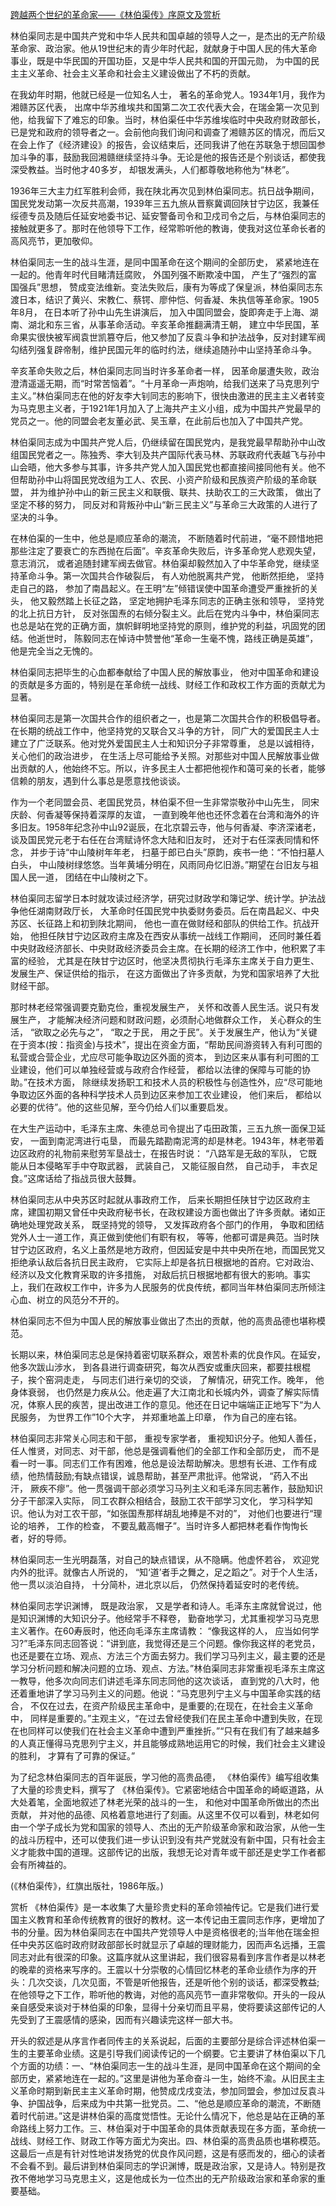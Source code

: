 [跨越两个世纪的革命家——《林伯渠传》序原文及赏析](https://www.vrrw.net/wx/14267.html)

林伯渠同志是中国共产党和中华人民共和国卓越的领导人之一，是杰出的无产阶级革命家、政治家。他从19世纪末的青少年时代起，就献身于中国人民的伟大革命事业，既是中华民国的开国功臣，又是中华人民共和国的开国元勋， 为中国的民主主义革命、社会主义革命和社会主义建设做出了不朽的贡献。

在我幼年时期，他就已经是一位知名人士， 著名的革命党人。1934年1月，我作为湘赣苏区代表， 出席中华苏维埃共和国第二次工农代表大会，在瑞金第一次见到他，给我留下了难忘的印象。当时，林伯渠任中华苏维埃临时中央政府财政部长， 已是党和政府的领导者之一。会前他向我们询问和调查了湘赣苏区的情况，而后又在会上作了《经济建设》的报告，会议结束后，还同我讲了他在苏联急于想回国参加斗争的事，鼓励我回湘赣继续坚持斗争。无论是他的报告还是个别谈话，都使我深受教益。当时他才40多岁， 却银发满头，人们都尊敬地称他为“林老”。

1936年三大主力红军胜利会师，我在陕北再次见到林伯渠同志。抗日战争期间， 国民党发动第一次反共高潮，1939年三五九旅从晋察冀调回陕甘宁边区，我兼任绥德专员及随后任延安地委书记、延安警备司令和卫戍司令之后，与林伯渠同志的接触就更多了。那时在他领导下工作，经常聆听他的教诲，使我对这位革命长者的高风亮节，更加敬仰。

林伯渠同志一生的战斗生涯，是同中国革命在这个期间的全部历史， 紧紧地连在一起的。他青年时代目睹清廷腐败， 外国列强不断欺凌中国， 产生了“强烈的富国强兵”思想， 赞成变法维新。变法失败后，康有为等成了保皇派，林伯渠同志东渡日本，结识了黄兴、宋教仁、蔡锷、廖仲恺、何香凝、朱执信等革命家。1905年8月， 在日本听了孙中山先生讲演后， 加入中国同盟会，旋即奔走于上海、湖南、湖北和东三省，从事革命活动。辛亥革命推翻满清王朝， 建立中华民国，革命果实很快被军阀袁世凯篡夺后，他又参加了反袁斗争和护法战争，反对封建军阀勾结列强复辟帝制，维护民国元年的临时约法，继续追随孙中山坚持革命斗争。

辛亥革命失败之后，林伯渠同志同当时许多革命者一样， 因革命屡遭失败，政治澄清遥遥无期，而“时常苦恼着”。“十月革命一声炮响，给我们送来了马克思列宁主义。”林伯渠同志在他的好友李大钊同志的影响下，很快由激进的民主主义者转变为马克思主义者，于1921年1月加入了上海共产主义小组，成为中国共产党最早的党员之一。他的同盟会老友董必武、吴玉章，在此前后也加入了中国共产党。



林伯渠同志成为中国共产党人后，仍继续留在国民党内，是我党最早帮助孙中山改组国民党者之一。陈独秀、李大钊及共产国际代表马林、苏联政府代表越飞与孙中山会晤，他大多参与其事，许多共产党人加入国民党也都直接间接同他有关。他不但帮助孙中山将国民党改组为工人、农民、小资产阶级和民族资产阶级的革命联盟， 并为维护孙中山的新三民主义和联俄、联共、扶助农工的三大政策， 做出了坚定不移的努力， 同反对和背叛孙中山“新三民主义”与革命三大政策的人进行了坚决的斗争。

在林伯渠的一生中，他总是顺应革命的潮流， 不断随着时代前进，“毫不顾惜地把那些注定了要衰亡的东西抛在后面”。辛亥革命失败后，许多革命党人悲观失望，意志消沉， 或者追随封建军阀去做官。林伯渠却毅然加入了中华革命党，继续坚持革命斗争。第一次国共合作破裂后， 有人劝他脱离共产党， 他断然拒绝， 坚持走自己的路， 参加了南昌起义。在王明“左”倾错误使中国革命遭受严重挫折的关头， 他又毅然踏上长征之路， 坚定地拥护毛泽东同志的正确主张和领导， 坚持党的北上抗日方针， 反对张国焘的右倾分裂主义。此后在党内斗争中，林伯渠同志也总是站在党的正确方面，旗帜鲜明地坚持党的原则，维护党的利益，巩固党的团结。他逝世时， 陈毅同志在悼诗中赞誉他“革命一生毫不愧，路线正确是英雄”， 他是完全当之无愧的。

林伯渠同志把毕生的心血都奉献给了中国人民的解放事业， 他对中国革命和建设的贡献是多方面的，特别是在革命统一战线、财经工作和政权工作方面的贡献尤为显著。

林伯渠同志是第一次国共合作的组织者之一，也是第二次国共合作的积极倡导者。在长期的统战工作中，他坚持党的又联合又斗争的方针， 同广大的爱国民主人士建立了广泛联系。他对党外爱国民主人士和知识分子非常尊重， 总是以诚相待， 关心他们的政治进步， 在生活上尽可能给予关照。对那些对中国人民解放事业做出贡献的人，他始终不忘。所以，许多民主人士都把他视作和蔼可亲的长者，能够信赖的朋友，遇到什么事总是愿意找他谈谈。

作为一个老同盟会员、老国民党员，林伯渠不但一生非常崇敬孙中山先生， 同宋庆龄、何香凝等保持着深厚的友谊， 一直到晚年他也还怀念着在台湾和海外的许多旧友。1958年纪念孙中山92诞辰，在北京碧云寺，他与何香凝、李济深诸老，谈及国民党元老于右任在台湾赋诗怀念大陆和旧友时， 还对于右任深表同情和怀念， 并步于诗“中山陵树年年老， 扫墓于郎已白头”原韵，疾书一绝：“不怕扫墓人白头， 中山陵树绿悠悠。当年黄埔分明在，风雨同舟忆旧游。”期望在台旧友与祖国人民一道， 团结在中山陵树之下。

林伯渠同志留学日本时就攻读过经济学，研究过财政学和簿记学、统计学。护法战争他任湖南财政厅长， 大革命时任国民党中执委财务委员。后在南昌起义、中央苏区、长征路上和初到陕北期间， 他也一直在做财经和部队的供给工作。抗战开始， 他担任陕甘宁边区政府主席及在西安从事统一战线工作期间， 还同时兼任着中央财政经济部长、中央财政经济委员会主席。在长期的经济工作中，他积累了丰富的经验， 尤其是在陕甘宁边区时，他坚决贯彻执行毛泽东主席关于自力更生、发展生产、保证供给的指示， 在这方面做出了许多贡献，为党和国家培养了大批财经干部。

那时林老经常强调要克勤克俭，重视发展生产， 关怀和改善人民生活。说只有发展生产， 才能解决经济问题和财政问题，必须耐心地做群众工作， 关心群众的生活， “欲取之必先与之”， “取之于民， 用之于民”。关于发展生产，他认为“关键在于资本(按：指资金)与技术”，提出在资金方面，“帮助民间游资转入有利可图的私营或合营企业，尤应尽可能争取边区外面的资本， 到边区来从事有利可图的工业建设，他们可以单独经营或与政府合作经营， 都给以法律的保障与可能的协助。”在技术方面， 除继续发扬职工和技术人员的积极性与创造性外，应“尽可能地争取边区外面的各种科学技术人员到边区来参加工农业建设， 他们来后， 都给以必要的优待”。他的这些见解，至今仍给人们以重要启发。

在大生产运动中，毛泽东主席、朱德总司令提出了屯田政策，三五九旅一面保卫延安， 一面到南泥湾进行屯垦， 而最先踏勘南泥湾的却是林老。1943年，林老带着边区政府的礼物前来慰劳军垦战士，在报告时说： “八路军是无敌的军队， 它既能从日本侵略军手中夺取武器， 武装自己， 又能征服自然， 自己动手， 丰衣足食。”这席话给了指战员很大鼓舞。

林伯渠同志从中央苏区时起就从事政府工作， 后来长期担任陕甘宁边区政府主席，建国初期又曾任中央政府秘书长，在政权建设方面也做出了许多贡献。诸如正确地处理党政关系， 既坚持党的领导， 又发挥政府各个部门的作用， 争取和团结党外人士一道工作，真正做到使他们有职有权， 等等，他都可谓是典范。当时陕甘宁边区政府，名义上虽然是地方政府，但因延安是中共中央所在地，而国民党又拒绝承认敌后各抗日民主政府， 它实际上却是各抗日根据地的首府。它对政治、经济以及文化教育采取的许多措施， 对敌后抗日根据地都有很大的影响。事实上，我们在政权工作中，许多为人民服务的优良传统，都同当年林伯渠同志所倾注心血、树立的风范分不开的。

林伯渠同志不但为中国人民的解放事业做出了杰出的贡献，他的高贵品德也堪称模范。

长期以来，林伯渠同志总是保持着密切联系群众，艰苦朴素的优良作风。在延安， 他多次跋山涉水， 到各县进行调查研究，每次从西安或重庆回来，都要拄根棍子，挨个窑洞走走， 与同志们进行亲切的交谈， 了解情况，研究工作。晚年， 他身体衰弱， 也仍然是力疾从公。他走遍了大江南北和长城内外，调查了解实际情况，体察人民的疾苦，提出改进工作的意见。他还在日记中端端正正地写下“为人民服务， 为世界工作”10个大字， 并郑重地盖上印章， 作为自己的座右铭。

林伯渠同志非常关心同志和干部， 重视专家学者， 重视知识分子。他知人善任，任人惟贤，对同志、对干部，他总是强调看他们的全部工作和全部历史， 而不是看一时一事。同志们工作有困难，他总是设法帮助解决。思想有长进、工作有成绩，他热情鼓励;有缺点错误，诚恳帮助，甚至严肃批评。他常说， “药入不出汗， 厥疾不瘳”。他一贯强调干部必须学习马列主义和毛泽东同志著作，鼓励知识分子干部深入实际， 同工农群众相结合，鼓励工农干部学习文化， 学习科学知识。他认为对工农干部，“如张国焘那样胡乱地捧是不对的”， 对他们也要进行“理论的培养， 工作的检查， 不要乱戴高帽子”。当时许多人都把林老看作恂恂长者，好的导师。

林伯渠同志一生光明磊落，对自己的缺点错误，从不隐瞒。他虚怀若谷， 欢迎党内外的批评。就像古人所说的， “知‘道’者手之舞之，足之蹈之”。对于个人生活， 他一贯以淡泊自持， 十分简朴，进北京以后， 仍然保持着延安时的老传统。

林伯渠同志学识渊博， 既是政治家， 又是学者和诗人。毛泽东主席就曾说过，他是知识渊博的大知识分子。他经常手不释卷， 勤奋地学习，尤其重视学习马克思主义著作。在60寿辰时，他还向毛泽东主席请教： “像我这样的人， 应当如何学习?”毛泽东同志回答说：“讲到底，我觉得还是三个问题。像你我这样的老党员，也还是要在立场、观点、方法三个方面去努力。我们学习马列主义，最主要的还是学习分析问题和解决问题的立场、观点、方法。”林伯渠同志非常重视毛泽东主席这一教导，他多次向同志们讲述毛泽东同志同他的这次谈话， 直到党的八大时，他还着重地讲了学习马列主义的问题。他说：“马克思列宁主义与中国革命实践的结合， 不仅在过去，在资产阶级民主革命中，是重要的;在现在，在社会主义革命中， 同样是重要的。”主观主义，“在过去曾经使我们在民主革命中遭到失败，在现在也同样可以使我们在社会主义革命中遭到严重挫折。”“只有在我们有了越来越多的人真正懂得马克思列宁主义，并且能够成熟地运用它的时候，我们社会主义建设的胜利， 才算有了可靠的保证。”

为了纪念林伯渠同志的百年诞辰，学习他的高贵品德， 《林伯渠传》编写组收集了大量的珍贵史料，撰写了 《林伯渠传》。它紧密地结合中国革命的崎岖道路，从大处着笔，全面地叙述了林老光荣的战斗的一生， 和他对中国革命所做出的杰出贡献， 并对他的品德、风格着意地进行了刻画。从这里不仅可以看到，林老如何由一个学子成长为党和国家的领导人、杰出的无产阶级革命家和政治家，从他一生的战斗历程中，还可以使我们进一步认识到没有共产党就没有新中国，只有社会主义才能救中国的道理。这部传记的出版，我想无论对青年或干部还是史学工作者都会有所裨益的。

(《林伯渠传》，红旗出版社，1986年版。)

赏析 《林伯渠传》是一本收集了大量珍贵史料的革命领袖传记。它是我们进行爱国主义教育和革命传统教育的很好的教材。这一本传记由王震同志作序，更增加了书的分量。因为林伯渠同志在中国共产党领导人中是资格很老的;当年他在瑞金担任中央苏区临时政府财政部部长时就显示了卓越的理财能力，因而声名远播，王震同志对此有很深的印象。这篇序就从这里讲起，我们很容易看到序言作者是以林老的晚辈的资格来写序的。王震以十分崇敬的心情回忆林老的革命业绩作为序的开头：几次交谈，几次见面，不管是听他报告，还是听他个别的谈话，都深受教益;在他领导之下工作，聆听他的教诲，对他的高风亮节一直非常敬仰。开头的一段从亲自感受来谈对于林伯渠的印象，显得十分亲切而且平易，使将要读这部传记的人先受到了王震感情的感染，因而有兴趣读完这样一部大书。

开头的叙述是从序言作者同传主的关系说起，后面的主要部分是综合评述林伯渠一生的主要革命业绩。这是引导我们阅读传记的一个纲要。它主要讲了林伯渠以下几个方面的功绩：一、“林伯渠同志一生的战斗生涯，是同中国革命在这个期间的全部历史，紧紧地连在一起的。”这里是讲他为革命奋斗一生，始终不渝。从旧民主主义革命时期到新民主主义革命时期，他赞成戊戌变法，参加同盟会，参加过反袁斗争、护国战争，后来成为中共第一批党员。二、“他总是顺应革命的潮流，不断随着时代前进。”这是讲林伯渠的高度觉悟性。无论什么情况下，他总是站在正确的革命路线上努力工作。三、林伯渠对于中国革命的具体贡献表现在多方面，革命统一战线、财经工作、财政工作等方面尤为突出。四、林伯渠的高贵品质也堪称模范。这最后一点是有针对性地讲发扬党的优良作风问题，这是有感而发的，细心的读者不会看不到。最后讲到林伯渠同志的学识渊博，既是政治家，又是诗人。特别是孜孜不倦地学习马克思主义，这是他成长为一位杰出的无产阶级政治家和革命家的重要基础。

